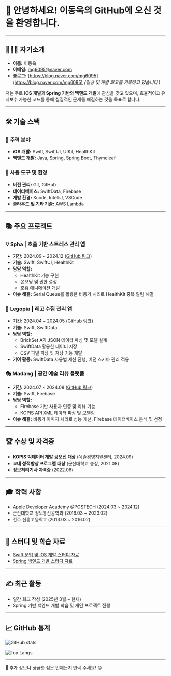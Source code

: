# 👋 안녕하세요! 이동욱의 GitHub에 오신 것을 환영합니다.

---

## 🙋🏻‍♂️ 자기소개

- **이름:** 이동욱  
- **이메일:** mg6095@naver.com  
- **블로그:** [https://blog.naver.com/mg6095](https://blog.naver.com/mg6095) *(일상 및 개발 회고를 기록하고 있습니다.)*

저는 주로 **iOS 개발과 Spring 기반의 백엔드 개발**에 관심을 갖고 있으며, 효율적이고 유지보수 가능한 코드를 통해 실질적인 문제를 해결하는 것을 목표로 합니다.

---

## 🛠 기술 스택

### 📌 주력 분야
- **iOS 개발:** Swift, SwiftUI, UIKit, HealthKit  
- **백엔드 개발:** Java, Spring, Spring Boot, Thymeleaf  

### 📌 사용 도구 및 환경
- **버전 관리:** Git, GitHub  
- **데이터베이스:** SwiftData, Firebase  
- **개발 환경:** Xcode, IntelliJ, VSCode  
- **클라우드 및 기타 기술:** AWS Lambda  

---

## 📚 주요 프로젝트

### 💡 **Spha | 호흡 기반 스트레스 관리 앱**
- **기간:** 2024.09 ~ 2024.12 ([GitHub 링크](#))
- **기술:** Swift, SwiftUI, HealthKit
- **담당 역할:**
  - HealthKit 기능 구현
  - 온보딩 및 권한 설정
  - 호흡 애니메이션 개발
- **이슈 해결:** Serial Queue를 활용한 비동기 처리로 HealthKit 중복 알림 해결

### 🧩 **Legopia | 레고 수집 관리 앱**
- **기간:** 2024.04 ~ 2024.05 ([GitHub 링크](#))
- **기술:** Swift, SwiftData
- **담당 역할:**
  - BrickSet API JSON 데이터 파싱 및 모델 설계
  - SwiftData 활용한 데이터 저장
  - CSV 파일 파싱 및 저장 기능 개발
- **기여 활동:** SwiftData 사용법 세션 진행, 버전 스키마 관리 적용

### 🎭 **Madang | 공연 예술 리뷰 플랫폼**
- **기간:** 2024.07 ~ 2024.08 ([GitHub 링크](#))
- **기술:** Swift, Firebase
- **담당 역할:**
  - Firebase 기반 사용자 인증 및 리뷰 기능
  - KOPIS API XML 데이터 파싱 및 모델링
- **이슈 해결:** 비동기 이미지 처리로 성능 개선, Firebase 데이터베이스 분석 및 선정

---

## 🏆 수상 및 자격증

- **KOPIS 빅데이터 개발 공모전 대상** (예술경영지원센터, 2024.09)
- **교내 성적향상 프로그램 대상** (군산대학교 총장, 2021.08)
- **정보처리기사 자격증** (2022.06)

---

## 🎓 학력 사항

- Apple Developer Academy @POSTECH (2024.03 ~ 2024.12)
- 군산대학교 정보통신공학과 (2016.03 ~ 2023.02)
- 전주 신흥고등학교 (2013.03 ~ 2016.02)

---

## 📖 스터디 및 학습 자료

- [Swift 문법 및 iOS 개발 스터디 자료](#)
- [Spring 백엔드 개발 스터디 자료](#)

---

## ✍️ 최근 활동

- 일간 회고 작성 (2025년 3월 ~ 현재)
- Spring 기반 백엔드 개발 학습 및 개인 프로젝트 진행

---

## 📈 GitHub 통계

![GitHub stats](https://github-readme-stats.vercel.app/api?username=[GitHub아이디]&show_icons=true&theme=github_dark)

![Top Langs](https://github-readme-stats.vercel.app/api/top-langs/?username=[GitHub아이디]&layout=compact&theme=github_dark)

---

💬 추가 정보나 궁금한 점은 언제든지 연락 주세요! 😊
